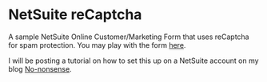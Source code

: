NetSuite reCaptcha
========================

A sample NetSuite Online Customer/Marketing Form that uses reCaptcha for spam protection. You may play with the form [here](https://forms.na1.netsuite.com/app/site/crm/externalleadpage.nl?compid=TSTDRV262509&formid=1&h=d35df66db6da7f522f19).

I will be posting a tutorial on how to set this up on a NetSuite account on my blog [No-nonsense](http://benjsicam.me).
